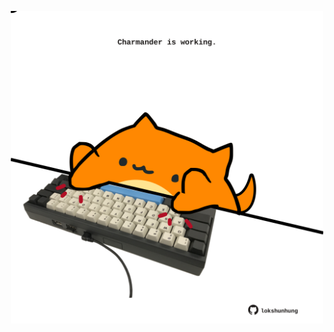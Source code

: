 <!-- built at 16/02/2021, 02:08:05 UTC -->
<p align="center">
  <img width="500" height="500" src="./ReadmeImage.svg">
</p>
